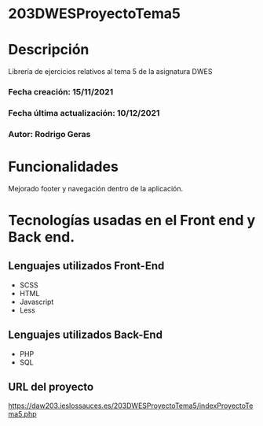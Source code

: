 # 203DWESProyectoTema5

# Descripción
Librería de ejercicios relativos al tema 5 de la asignatura DWES
### Fecha creación: 15/11/2021
### Fecha última actualización: 10/12/2021
### Autor: Rodrigo Geras

# Funcionalidades

Mejorado footer y navegación dentro de la aplicación.

# Tecnologías usadas en el Front end y Back end.

## Lenguajes utilizados Front-End
* SCSS
* HTML
* Javascript
* Less

## Lenguajes utilizados Back-End
* PHP
* SQL

## URL del proyecto
https://daw203.ieslossauces.es/203DWESProyectoTema5/indexProyectoTema5.php
